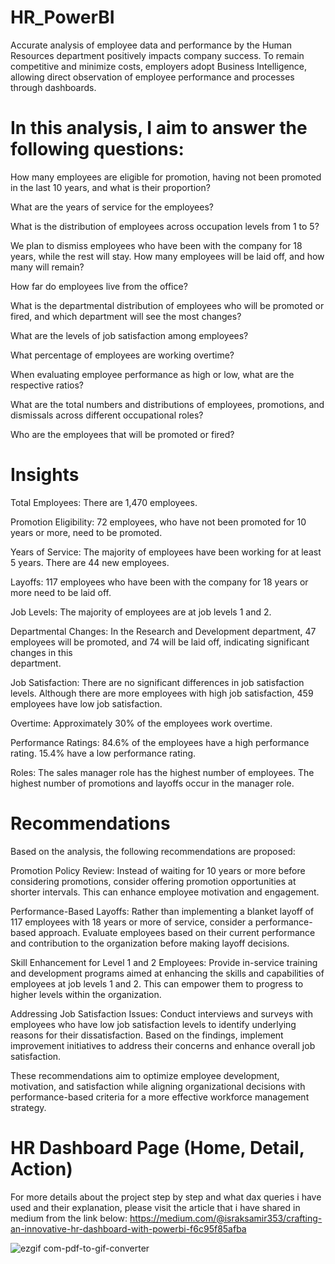 # HR_PowerBI

Accurate analysis of employee data and performance by the Human Resources department positively impacts company success. To remain competitive and minimize costs, employers adopt Business Intelligence, allowing direct observation of employee performance and processes through dashboards.

# In this analysis, I aim to answer the following questions:
  How many employees are eligible for promotion, having not been promoted in the last 10 years, and what is their proportion?
  
  What are the years of service for the employees?
  
  What is the distribution of employees across occupation levels from 1 to 5?
  
  We plan to dismiss employees who have been with the company for 18 years, while the rest will stay. How many employees will be laid off, and how many will remain?
  
  How far do employees live from the office?
  
  What is the departmental distribution of employees who will be promoted or fired, and which department will see the most changes?
  
  What are the levels of job satisfaction among employees?
  
  What percentage of employees are working overtime?
  
  When evaluating employee performance as high or low, what are the respective ratios?
  
  What are the total numbers and distributions of employees, promotions, and dismissals across different occupational roles?
  
  Who are the employees that will be promoted or fired?

# Insights

  Total Employees:  There are 1,470 employees.
  
  Promotion Eligibility:  72 employees, who have not been promoted for 10 years or more, need to be promoted.
  
  Years of Service:  The majority of employees have been working for at least 5 years. There are 44 new employees.
  
  Layoffs:  117 employees who have been with the company for 18 years or more need to be laid off.
  
  Job Levels:  The majority of employees are at job levels 1 and 2.
  
  Departmental Changes:  In the Research and Development department, 47 employees will be promoted, and 74 will be laid off, indicating significant changes in this   
  department.
  
  Job Satisfaction:  There are no significant differences in job satisfaction levels. Although there are more employees with high job satisfaction, 459 employees have low 
  job satisfaction.
  
  Overtime:  Approximately 30% of the employees work overtime.
  
  Performance Ratings: 84.6% of the employees have a high performance rating. 15.4% have a low performance rating.
  
  Roles: The sales manager role has the highest number of employees. The highest number of promotions and layoffs occur in the manager role.

# Recommendations
  Based on the analysis, the following recommendations are proposed:
  
  Promotion Policy Review:  Instead of waiting for 10 years or more before considering promotions, consider offering promotion opportunities at shorter intervals. This can     enhance employee motivation and engagement.
  
  Performance-Based Layoffs:  Rather than implementing a blanket layoff of 117 employees with 18 years or more of service, consider a performance-based approach. Evaluate      employees based on their current performance and contribution to the organization before making layoff decisions.
  
  Skill Enhancement for Level 1 and 2 Employees:  Provide in-service training and development programs aimed at enhancing the skills and capabilities of employees at job       levels 1 and 2. This can empower them to progress to higher levels within the organization.
  
  Addressing Job Satisfaction Issues:  Conduct interviews and surveys with employees who have low job satisfaction levels to identify underlying reasons for their              dissatisfaction. Based on the findings, implement improvement initiatives to address their concerns and enhance overall job satisfaction.
  
  These recommendations aim to optimize employee development, motivation, and satisfaction while aligning organizational decisions with performance-based criteria for a more   effective workforce management strategy.



# HR Dashboard Page (Home, Detail, Action)
For more details about the project step by step and what dax queries i have used and their explanation, please visit the article that i have shared in medium from the link below:
https://medium.com/@israksamir353/crafting-an-innovative-hr-dashboard-with-powerbi-f6c95f85afba

![ezgif com-pdf-to-gif-converter](https://github.com/samirsivan/HR_Dashboard_PowerBI/assets/172359838/16886ba1-d863-429c-ac9f-f240246f7c8d)



